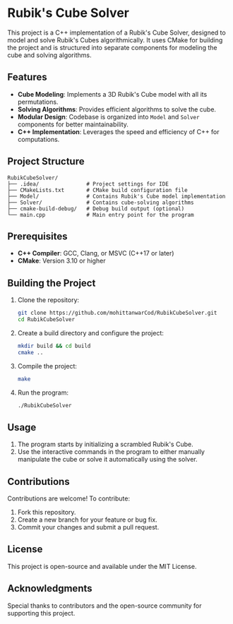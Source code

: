 # Rubik's Cube Solver

This project is a C++ implementation of a Rubik's Cube Solver, designed to model and solve Rubik's Cubes algorithmically. It uses CMake for building the project and is structured into separate components for modeling the cube and solving algorithms.

## Features

- **Cube Modeling**: Implements a 3D Rubik's Cube model with all its permutations.
- **Solving Algorithms**: Provides efficient algorithms to solve the cube.
- **Modular Design**: Codebase is organized into `Model` and `Solver` components for better maintainability.
- **C++ Implementation**: Leverages the speed and efficiency of C++ for computations.

## Project Structure

```
RubikCubeSolver/
├── .idea/               # Project settings for IDE
├── CMakeLists.txt       # CMake build configuration file
├── Model/               # Contains Rubik's Cube model implementation
├── Solver/              # Contains cube-solving algorithms
├── cmake-build-debug/   # Debug build output (optional)
└── main.cpp             # Main entry point for the program
```

## Prerequisites

- **C++ Compiler**: GCC, Clang, or MSVC (C++17 or later)
- **CMake**: Version 3.10 or higher

## Building the Project

1. Clone the repository:
   ```bash
   git clone https://github.com/mohittanwarCod/RubikCubeSolver.git
   cd RubikCubeSolver
   ```

2. Create a build directory and configure the project:
   ```bash
   mkdir build && cd build
   cmake ..
   ```

3. Compile the project:
   ```bash
   make
   ```

4. Run the program:
   ```bash
   ./RubikCubeSolver
   ```

## Usage

1. The program starts by initializing a scrambled Rubik's Cube.
2. Use the interactive commands in the program to either manually manipulate the cube or solve it automatically using the solver.

## Contributions

Contributions are welcome! To contribute:

1. Fork this repository.
2. Create a new branch for your feature or bug fix.
3. Commit your changes and submit a pull request.

## License

This project is open-source and available under the MIT License.

## Acknowledgments

Special thanks to contributors and the open-source community for supporting this project.
